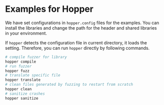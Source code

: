 # Examples for Hopper

We have set configurations in `hopper.config` files for the examples. You can install the libraries and change the path for the header and shared libraries in your environment.

If `hopper` detects the configuration file in current directory, it loads the setting. Therefore, you can run `hopper` directly by following commands.

``` sh
# compile fuzzer for library
hopper compile 
# run fuzzer
hopper fuzz
# translate specific file
hopper translate 
# clean files generated by fuzzing to restart from scratch
hopper clean
# sanitize crashes
hopper sanitize
```